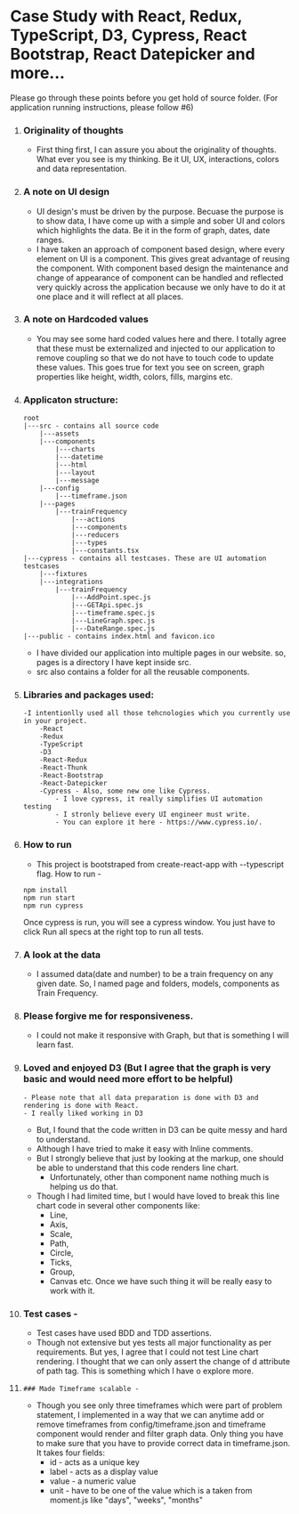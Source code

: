 # Case Study with React, Redux, TypeScript, D3, Cypress, React Bootstrap, React Datepicker and more...

Please go through these points before you get hold of source folder.
(For application running instructions, please follow #6)

1. 	### Originality of thoughts 
	- First thing first, I can assure you about the originality of thoughts. What ever you see is my thinking. Be it UI, UX, interactions, colors and data representation. 

2. 	### A note on UI design 
	- UI design's must be driven by the purpose. Becuase the purpose is to show data, I have come up with a simple and sober UI and colors which highlights the data. Be it in the form of graph, dates, date ranges.
	- I have taken an approach of component based design, where every element on UI is a component. This gives great advantage of reusing the component. With component based design the maintenance and change of appearance of component can be handled and reflected very quickly across the application because we only have to do it at one place and it will reflect at all places.
	
3. 	### A note on Hardcoded values
	- You may see some hard coded values here and there. I totally agree that these must be externalized and injected to our application to remove coupling so that we do not have to touch code to update these values. This goes true for text you see on screen, graph properties like height, width, colors, fills, margins etc.

4. 	### Applicaton structure:
		root
		|---src - contains all source code
			|---assets
			|---components
				|---charts
				|---datetime
				|---html
				|---layout
				|---message
			|---config
				|---timeframe.json
			|---pages
				|---trainFrequency
					|---actions
					|---components
					|---reducers
					|---types
					|---constants.tsx
		|---cypress - contains all testcases. These are UI automation testcases
			|---fixtures
			|---integrations
				|---trainFrequency
					|---AddPoint.spec.js
					|---GETApi.spec.js
					|---timeframe.spec.js
					|---LineGraph.spec.js
					|---DateRange.spec.js
		|---public - contains index.html and favicon.ico
			
	- I have divided our application into multiple pages in our website. so, pages is a directory I have kept inside src.
	- src also contains a folder for all the reusable components.
	
5. 	### Libraries and packages used: 
		-I intentionlly used all those tehcnologies which you currently use in your project. 
			-React
			-Redux
			-TypeScript
			-D3
			-React-Redux
			-React-Thunk
			-React-Bootstrap
			-React-Datepicker
			-Cypress - Also, some new one like Cypress. 
				- I love cypress, it really simplifies UI automation testing 
				- I stronly believe every UI engineer must write. 
				- You can explore it here - https://www.cypress.io/. 

6. 	### How to run 
	- This project is bootstraped from create-react-app with --typescript flag. How to run -
	
	``` git clone 
	npm install
	npm run start
	npm run cypress
	``` 
	
	Once cypress is run, you will see a cypress window. You just have to click Run all specs at the right top to run all tests. 	
	
7. 	### A look at the data 
	- I assumed data(date and number) to be a train frequency on any given date. So, I named page and folders, models, components as Train Frequency.

8. 	### Please forgive me for responsiveness. 
	- I could not make it responsive with Graph, but that is something I will learn fast. 

9.	### Loved and enjoyed D3 (But I agree that the graph is very basic and would need more effort to be helpful)
        - Please note that all data preparation is done with D3 and rendering is done with React.
        - I really liked working in D3
	- But, I found that the code written in D3 can be quite messy and hard to understand. 
	- Although I have tried to make it easy with Inline comments. 
	- But I strongly believe that just by looking at the markup, one should be able to understand that this code renders line chart. 
        - Unfortunately, other than component name nothing much is helping us do that. 
	- Though I had limited time, but I would have loved to break this line chart code in several other components like:
		- Line, 
		- Axis, 
		- Scale, 
		- Path, 
		- Circle, 
		- Ticks, 
		- Group, 
		- Canvas etc. Once we have such thing it will be really easy to work with it. 

10.	### Test cases - 
	- Test cases have used BDD and TDD assertions.
	- Though not extensive but yes tests all major functionality as per requirements. But yes, I agree that I could not test Line chart rendering. I thought that we can only assert the change of d attribute of path tag. This is something which I have o explore more.

11. 	### Made Timeframe scalable -
	- Though you see only three timeframes which were part of problem statement, I implemented in a way that we can anytime 
	add or remove timeframes from config/timeframe.json and timeframe component would render and filter graph data. Only 
	thing you have to make sure that you have to provide correct data in timeframe.json. It takes four fields:
		- id - acts as a unique key
		- label - acts as a display value
		- value - a numeric value
		- unit - have to be one of the value which is a taken from moment.js like "days", "weeks", "months"



